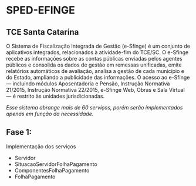 # SPED-EFINGE

## TCE Santa Catarina

O Sistema de Fiscalização Integrada de Gestão (e-Sfinge) é um conjunto de aplicativos integrados, relacionados à atividade-fim do TCE/SC. O e-Sfinge recebe as informações sobre as contas públicas enviadas pelos agentes públicos e consolida os dados de gestão em remessas unificadas, emite relatórios automáticos de avaliação, analisa a gestão de cada município e do Estado, ampliando a publicidade das informações.
O acesso ao e-Sfinge — incluindo módulos Aposentadoria e Pensão, Instrução Normativa 21/2015, Instrução Normativa 22/2015, e-Sfinge Web, Obras e Sala Virtual — é restrito às unidades jurisdicionadas.

*Esse sistema abrange mais de 60 serviços, porém serão implementados apenas em função da necessidade.*

## Fase 1:

Implementação dos serviços 

- Servidor
- SituacaoServidorFolhaPagamento
- ComponentesFolhaPagamento
- FolhaPagamento


